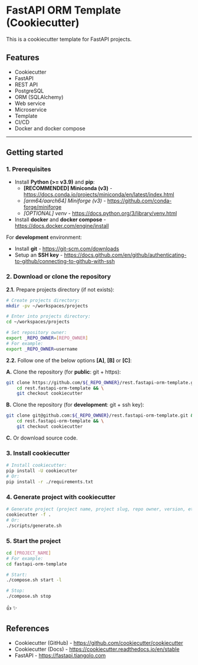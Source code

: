 # FastAPI ORM Template (Cookiecutter)

This is a cookiecutter template for FastAPI projects.

## Features

- Cookiecutter
- FastAPI
- REST API
- PostgreSQL
- ORM (SQLAlchemy)
- Web service
- Microservice
- Template
- CI/CD
- Docker and docker compose

---

## Getting started

### 1. Prerequisites

- Install **Python (>= v3.9)** and **pip**:
    - **[RECOMMENDED] Miniconda (v3)** - <https://docs.conda.io/projects/miniconda/en/latest/index.html>
    - *[arm64/aarch64] Miniforge (v3)* - <https://github.com/conda-forge/miniforge>
    - *[OPTIONAL] venv* - <https://docs.python.org/3/library/venv.html>
- Install **docker** and **docker compose** - <https://docs.docker.com/engine/install>

For **development** environment:

- Install **git** - <https://git-scm.com/downloads>
- Setup an **SSH key** - <https://docs.github.com/en/github/authenticating-to-github/connecting-to-github-with-ssh>

### 2. Download or clone the repository

**2.1.** Prepare projects directory (if not exists):

```sh
# Create projects directory:
mkdir -pv ~/workspaces/projects

# Enter into projects directory:
cd ~/workspaces/projects

# Set repository owner:
export _REPO_OWNER=[REPO_OWNER]
# For example:
export _REPO_OWNER=username
```

**2.2.** Follow one of the below options **[A]**, **[B]** or **[C]**:

**A.** Clone the repository (for **public**: git + https):

```sh
git clone https://github.com/${_REPO_OWNER}/rest.fastapi-orm-template.git && \
    cd rest.fastapi-orm-template && \
    git checkout cookiecutter
```

**B.** Clone the repository (for **development**: git + ssh key):

```sh
git clone git@github.com:${_REPO_OWNER}/rest.fastapi-orm-template.git && \
    cd rest.fastapi-orm-template && \
    git checkout cookiecutter
```

**C.** Or download source code.

### 3. Install cookiecutter

```bash
# Install cookiecutter:
pip install -U cookiecutter
# Or:
pip install -r ./requirements.txt
```

### 4. Generate project with cookiecutter

```bash
# Generate project (project name, project slug, repo owner, version, etc.):
cookiecutter -f .
# Or:
./scripts/generate.sh
```

### 5. Start the project

```bash
cd [PROJECT_NAME]
# For example:
cd fastapi-orm-template

# Start:
./compose.sh start -l

# Stop:
./compose.sh stop
```

:thumbsup: :sparkles:

## References

- Cookiecutter (GitHub) - <https://github.com/cookiecutter/cookiecutter>
- Cookiecutter (Docs) - <https://cookiecutter.readthedocs.io/en/stable>
- FastAPI - <https://fastapi.tiangolo.com>
